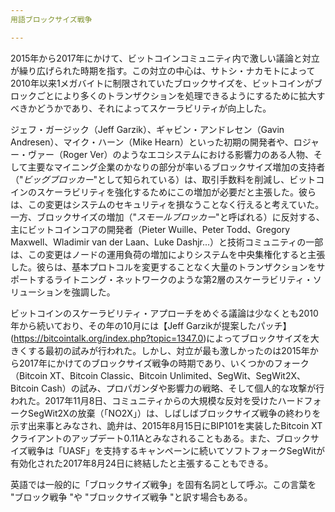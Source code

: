 ```yaml
---
用語ブロックサイズ戦争

---
```

2015年から2017年にかけて、ビットコインコミュニティ内で激しい議論と対立が繰り広げられた時期を指す。この対立の中心は、サトシ・ナカモトによって2010年以来1メガバイトに制限されていたブロックサイズを、ビットコインがブロックごとにより多くのトランザクションを処理できるようにするために拡大すべきかどうかであり、それによってスケーラビリティが向上した。

ジェフ・ガージック（Jeff Garzik）、ギャビン・アンドレセン（Gavin Andresen）、マイク・ハーン（Mike Hearn）といった初期の開発者や、ロジャー・ヴァー（Roger Ver）のようなエコシステムにおける影響力のある人物、そして主要なマイニング企業のかなりの部分が率いるブロックサイズ増加の支持者（"*ビッグブロッカー*"として知られている）は、取引手数料を削減し、ビットコインのスケーラビリティを強化するためにこの増加が必要だと主張した。彼らは、この変更はシステムのセキュリティを損なうことなく行えると考えていた。一方、ブロックサイズの増加（"*スモールブロッカー*"と呼ばれる）に反対する、主にビットコインコアの開発者（Pieter Wuille、Peter Todd、Gregory Maxwell、Wladimir van der Laan、Luke Dashjr...）と技術コミュニティの一部は、この変更はノードの運用負荷の増加によりシステムを中央集権化すると主張した。彼らは、基本プロトコルを変更することなく大量のトランザクションをサポートするライトニング・ネットワークのような第2層のスケーラビリティ・ソリューションを強調した。

ビットコインのスケーラビリティ・アプローチをめぐる議論は少なくとも2010年から続いており、その年の10月には【Jeff Garzikが提案したパッチ】(https://bitcointalk.org/index.php?topic=1347.0)によってブロックサイズを大きくする最初の試みが行われた。しかし、対立が最も激しかったのは2015年から2017年にかけてのブロックサイズ戦争の時期であり、いくつかのフォーク（Bitcoin XT、Bitcoin Classic、Bitcoin Unlimited、SegWit、SegWit2X、Bitcoin Cash）の試み、プロパガンダや影響力の戦略、そして個人的な攻撃が行われた。2017年11月8日、コミュニティからの大規模な反対を受けたハードフォークSegWit2Xの放棄（「NO2X」）は、しばしばブロックサイズ戦争の終わりを示す出来事とみなされ、詭弁は、2015年8月15日にBIP101を実装したBitcoin XTクライアントのアップデート0.11Aとみなされることもある。また、ブロックサイズ戦争は「UASF」を支持するキャンペーンに続いてソフトフォークSegWitが有効化された2017年8月24日に終結したと主張することもできる。

英語では一般的に「ブロックサイズ戦争」を固有名詞として呼ぶ。この言葉を "ブロック戦争 "や "ブロックサイズ戦争 "と訳す場合もある。